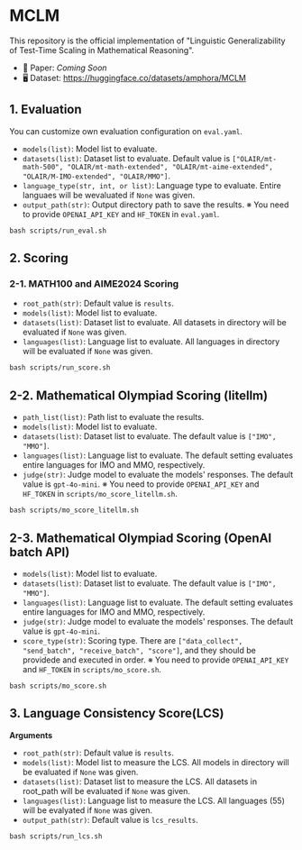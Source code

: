 # MCLM

This repository is the official implementation of "Linguistic Generalizability of Test-Time Scaling in Mathematical Reasoning".
- 📝 Paper: *Coming Soon*
- 🖥️ Dataset: https://huggingface.co/datasets/amphora/MCLM

## 1. Evaluation
You can customize own evaluation configuration on `eval.yaml`.
- `models(list)`: Model list to evaluate.
- `datasets(list)`: Dataset list to evaluate. Default value is `["OLAIR/mt-math-500", "OLAIR/mt-math-extended", "OLAIR/mt-aime-extended", "OLAIR/M-IMO-extended", "OLAIR/MMO"]`.
- `language_type(str, int, or list)`: Language type to evaluate. Entire languaes will be wevaluated if `None` was given.
- `output_path(str)`: Output directory path to save the results.
※ You need to provide `OPENAI_API_KEY` and `HF_TOKEN` in `eval.yaml`.
```
bash scripts/run_eval.sh
```

## 2. Scoring
### 2-1. MATH100 and AIME2024 Scoring
- `root_path(str)`: Default value is `results`.
- `models(list)`: Model list to evaluate.
- `datasets(list)`: Dataset list to evaluate. All datasets in directory will be evaluated if `None` was given.
- `languages(list)`: Language list to evaluate. All languages in directory will be evaluated if `None` was given.
```
bash scripts/run_score.sh
```

## 2-2. Mathematical Olympiad Scoring (litellm)
- `path_list(list)`: Path list to evaluate the results.
- `models(list)`: Model list to evaluate.
- `datasets(list)`: Dataset list to evaluate. The default value is `["IMO", "MMO"]`.
- `languages(list)`: Language list to evaluate. The default setting evaluates entire languages for IMO and MMO, respectively.
- `judge(str)`: Judge model to evaluate the models' responses. The default value is `gpt-4o-mini`.
※ You need to provide `OPENAI_API_KEY` and `HF_TOKEN` in `scripts/mo_score_litellm.sh`.

```
bash scripts/mo_score_litellm.sh
```

## 2-3. Mathematical Olympiad Scoring (OpenAI batch API)
- `models(list)`: Model list to evaluate.
- `datasets(list)`: Dataset list to evaluate. The default value is `["IMO", "MMO"]`.
- `languages(list)`: Language list to evaluate. The default setting evaluates entire languages for IMO and MMO, respectively.
- `judge(str)`: Judge model to evaluate the models' responses. The default value is `gpt-4o-mini`.
- `score_type(str)`: Scoring type. There are `["data_collect", "send_batch", "receive_batch", "score"]`, and they should be providede and executed in order.
※ You need to provide `OPENAI_API_KEY` and `HF_TOKEN` in `scripts/mo_score.sh`.
```
bash scripts/mo_score.sh
```

## 3. Language Consistency Score(LCS)
**Arguments**
- `root_path(str)`: Default value is `results`.
- `models(list)`: Model list to measure the LCS. All models in directory will be evaluated if `None` was given.
- `datasets(list)`: Dataset list to measure the LCS. All datasets in root_path will be evaluated if `None` was given.
- `languages(list)`: Language list to measure the LCS. All languages (55) will be evalyated if `None` was given.
- `output_path(str)`: Default value is `lcs_results`.

```
bash scripts/run_lcs.sh
```
